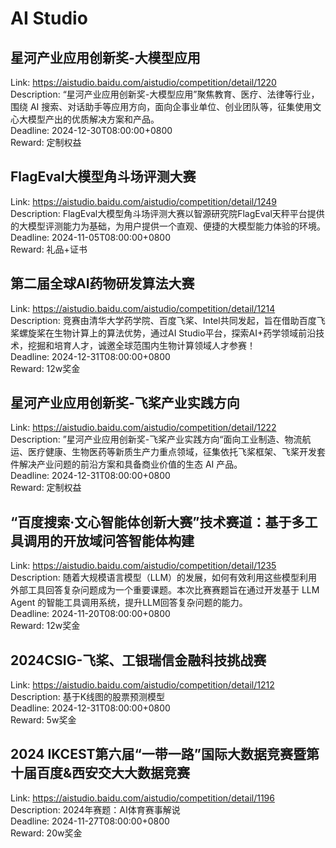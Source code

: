 # AI Studio



## 星河产业应用创新奖-大模型应用

Link: https://aistudio.baidu.com/aistudio/competition/detail/1220  
Description: “星河产业应用创新奖-大模型应用”聚焦教育、医疗、法律等行业，围绕 AI 搜索、对话助手等应用方向，面向企事业单位、创业团队等，征集使用文心大模型产出的优质解决方案和产品。  
Deadline: 2024-12-30T08:00:00+0800  
Reward: 定制权益  


## FlagEval大模型角斗场评测大赛

Link: https://aistudio.baidu.com/aistudio/competition/detail/1249  
Description: FlagEval大模型角斗场评测大赛以智源研究院FlagEval天秤平台提供的大模型评测能力为基础，为用户提供一个直观、便捷的大模型能力体验的环境。  
Deadline: 2024-11-05T08:00:00+0800  
Reward: 礼品+证书  


## 第二届全球AI药物研发算法大赛

Link: https://aistudio.baidu.com/aistudio/competition/detail/1214  
Description: 竞赛由清华大学药学院、百度飞桨、Intel共同发起，旨在借助百度飞桨螺旋桨在生物计算上的算法优势，通过AI Studio平台，探索AI+药学领域前沿技术，挖掘和培育人才，诚邀全球范围内生物计算领域人才参赛！  
Deadline: 2024-12-31T08:00:00+0800  
Reward: 12w奖金  


## 星河产业应用创新奖-飞桨产业实践方向

Link: https://aistudio.baidu.com/aistudio/competition/detail/1222  
Description: ”星河产业应用创新奖-飞桨产业实践方向“面向工业制造、物流航运、医疗健康、生物医药等新质生产力重点领域，征集依托飞桨框架、飞桨开发套件解决产业问题的前沿方案和具备商业价值的生态 AI 产品。  
Deadline: 2024-12-31T08:00:00+0800  
Reward: 定制权益  


## “百度搜索·文心智能体创新大赛”技术赛道：基于多工具调用的开放域问答智能体构建

Link: https://aistudio.baidu.com/aistudio/competition/detail/1235  
Description: 随着大规模语言模型（LLM）的发展，如何有效利用这些模型利用外部工具回答复杂问题成为一个重要课题。本次比赛赛题旨在通过开发基于 LLM Agent 的智能工具调用系统，提升LLM回答复杂问题的能力。  
Deadline: 2024-11-20T08:00:00+0800  
Reward: 12w奖金  


## 2024CSIG-飞桨、工银瑞信金融科技挑战赛

Link: https://aistudio.baidu.com/aistudio/competition/detail/1212  
Description: 基于K线图的股票预测模型  
Deadline: 2024-12-31T08:00:00+0800  
Reward: 5w奖金  


## 2024 IKCEST第六届“一带一路”国际大数据竞赛暨第十届百度&西安交大大数据竞赛

Link: https://aistudio.baidu.com/aistudio/competition/detail/1196  
Description: 2024年赛题：AI体育赛事解说  
Deadline: 2024-11-27T08:00:00+0800  
Reward: 20w奖金  

